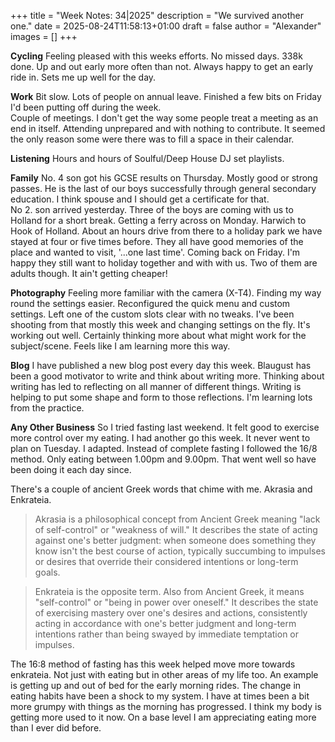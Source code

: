 +++
title = "Week Notes: 34|2025"
description = "We survived another one."
date = 2025-08-24T11:58:13+01:00
draft = false
author = "Alexander"
images = []
+++

**Cycling**
Feeling pleased with this weeks efforts. No missed days. 338k done. Up and out early more often than not. Always happy to get an early ride in. Sets me up well for the day. 

**Work**
Bit slow. Lots of people on annual leave. Finished a few bits on Friday I'd been putting off during the week.\
Couple of meetings. I don't get the way some people treat a meeting as an end in itself. Attending unprepared and with nothing to contribute.  It seemed the only reason some were there was to fill a space in their calendar.

**Listening**
Hours and hours of Soulful/Deep House DJ set playlists. 

**Family**
No. 4 son got his GCSE results on Thursday. Mostly good or strong passes. He is the last of our boys successfully through general secondary education. I think spouse and I should get a certificate for that.\
No 2. son arrived  yesterday. Three of the boys are coming with us to Holland for a short break. Getting a ferry across on Monday. Harwich to Hook of Holland. About an hours drive from there to a holiday park we have stayed at four or five times before. They all have good memories of the place and wanted to visit, '...one last time'. Coming back on Friday.  I'm happy they still want to holiday together and with with us. Two of them are adults though. It ain't getting cheaper!

**Photography**
Feeling more familiar with the camera (X-T4). Finding my way round the settings easier. Reconfigured the quick menu and custom settings. Left one of the custom slots clear with no tweaks. I've been shooting from that mostly this week and changing settings on the fly. It's working out well. Certainly thinking more about what might work for the subject/scene. Feels like I am learning more this way. 

**Blog**
I have published a new blog post every day this week. Blaugust has been a good motivator to write and think about writing more. Thinking about writing has led to reflecting on all manner of different things. Writing is helping to put some shape and form to those reflections. I'm learning lots from the practice. 

**Any Other Business**
So I tried fasting last weekend. It felt good to exercise more control over my eating. I had another go this week. It never went to plan on Tuesday. I adapted. Instead of complete fasting I followed the 16/8 method. Only eating between 1.00pm and 9.00pm. That went well so have been doing it each day since.

There's a couple of ancient Greek words that chime with me. Akrasia and Enkrateia.

> Akrasia is a philosophical concept from Ancient Greek meaning "lack of self-control" or "weakness of will." It describes the state of acting against one's better judgment: when someone does something they know isn't the best course of action, typically succumbing to impulses or desires that override their considered intentions or long-term goals. 

> Enkrateia is the opposite term. Also from Ancient Greek, it means "self-control" or "being in power over oneself." It describes the state of exercising mastery over one's desires and actions, consistently acting in accordance with one's better judgment and long-term intentions rather than being swayed by immediate temptation or impulses.

The 16:8 method of fasting has this week helped move more towards enkrateia. Not just with eating but in other areas of my life too. An example is getting up and out of bed for the early morning rides. The change in eating habits have been a shock to my system. I have at times been a bit more grumpy with things as the morning has progressed. I think my body is getting more used to it now. On a base level I am appreciating eating more than I ever did before. 




